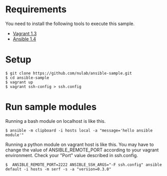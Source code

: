 # Requirements

You need to install the following tools to execute this sample.

* [Vagrant 1.3](http://docs.vagrantup.com/v2/installation/index.html)
* [Ansible 1.4](http://www.ansibleworks.com/docs/intro_getting_started.html)

# Setup

```
$ git clone https://github.com/nulab/ansible-sample.git
$ cd ansible-sample
$ vagrant up
$ vagrant ssh-config > ssh.config
```

# Run sample modules

Running a bash module on localhost is like this.

```
$ ansible -m clipboard -i hosts local -a "message='hello ansible module'"
```

Running a python module on vagrant host is like this. You may have to change the value of ANSIBLE_REMOTE_PORT according to your vagrant environment. Check your "Port" value described in ssh.config.

```
$  ANSIBLE_REMOTE_PORT=2222 ANSIBLE_SSH_ARGS="-F ssh.config" ansible default -i hosts -m serf -s -a "version=0.3.0"
```

